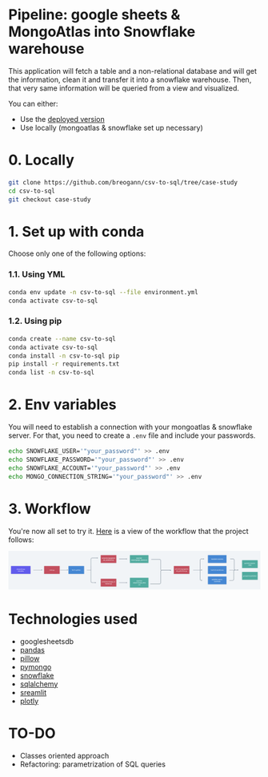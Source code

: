 # Pipeline: google sheets & MongoAtlas into Snowflake warehouse

This application will fetch a table and a non-relational database and will get the information, clean it and transfer it into a snowflake warehouse. Then, that very same information will be queried from a view and visualized.

You can either:

- Use the [deployed version](https://breogann-csv-to-sql-main-case-study-h5c9cy.streamlitapp.com/)
- Use locally (mongoatlas & snowflake set up necessary)

# 0. Locally

```bash
git clone https://github.com/breogann/csv-to-sql/tree/case-study
cd csv-to-sql
git checkout case-study
```

# 1. Set up with conda

Choose only one of the following options:

### 1.1. Using YML

```bash
conda env update -n csv-to-sql --file environment.yml
conda activate csv-to-sql
```

### 1.2. Using pip

```bash
conda create --name csv-to-sql
conda activate csv-to-sql
conda install -n csv-to-sql pip
pip install -r requirements.txt
conda list -n csv-to-sql
```

# 2. Env variables

You will need to establish a connection with your mongoatlas & snowflake server. For that, you need to create a `.env` file and include your passwords.

```bash
echo SNOWFLAKE_USER='"your_password"' >> .env
echo SNOWFLAKE_PASSWORD='"your_password"' >> .env
echo SNOWFLAKE_ACCOUNT='"your_password"' >> .env
echo MONGO_CONNECTION_STRING='"your_password"' >> .env
```

# 3. Workflow

You're now all set to try it. [Here](https://whimsical.com/snowflake-R7DsKdgPEFNQJ37HwWB2Yx) is a view of the workflow that the project follows:

![workflow](imgs/whimsical.png)

# Technologies used

- googlesheetsdb
- [pandas](https://pandas.pydata.org/docs/index.html)
- [pillow](https://pillow.readthedocs.io/en/stable/)
- [pymongo](https://pymongo.readthedocs.io/en/stable/)
- [snowflake](https://docs.snowflake.com/en/)
- [sqlalchemy](https://docs.sqlalchemy.org/en/14/core/functions.html)
- [sreamlit](https://docs.streamlit.io/)
- [plotly](https://plotly.com/python/plotly-express/)

# TO-DO

- Classes oriented approach
- Refactoring: parametrization of SQL queries
